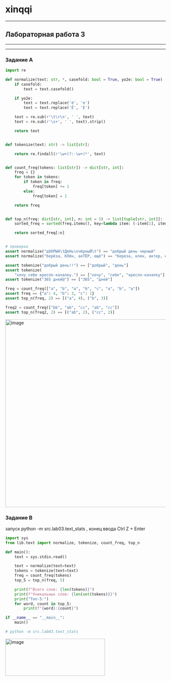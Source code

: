# xinqqi
-----
## Лабораторная работа 3
-----
-----
### Задание A
``` python
import re

def normalize(text: str, *, casefold: bool = True, yo2e: bool = True) -> str:
    if casefold:
        text = text.casefold()

    if yo2e:
        text = text.replace('ё', 'е')
        text = text.replace('Ё', 'Е')

    text = re.sub(r'\t\r\n', ' ', text)
    text = re.sub(r'\s+', ' ', text).strip()

    return text


def tokenize(text: str) -> list[str]:

    return re.findall(r'\w+(?:-\w+)*', text)


def count_freq(tokens: list[str]) -> dict[str, int]:
    freq = {}
    for token in tokens:
        if token in freq:
            freq[token] += 1
        else:
            freq[token] = 1

    return freq


def top_n(freq: dict[str, int], n: int = 5) -> list[tuple[str, int]]:
    sorted_freq = sorted(freq.items(), key=lambda item: (-item[1], item[0]))

    return sorted_freq[:n]


# проверка
assert normalize("дОбРЫй\tДеНь\nчёрныЙ\t") == "добрый день черный"
assert normalize("берёза, КЛён, акТЁР, ещё") == "береза, клен, актер, еще"

assert tokenize("добрый день!!") == ["добрый", "день"]
assert tokenize(
    "хочу себе кресло-качалку.") == ["хочу", "себе", "кресло-качалку"]
assert tokenize("365 дней@") == ["365", "дней"]

freq = count_freq(["a", "b", "a", "b", "c", "a", "b", "a"])
assert freq == {"a": 4, "b": 3, "c": 1}
assert top_n(freq, 2) == [("a", 4), ("b", 3)]

freq2 = count_freq(["bb", "ab", "cc", "ab", "cc"])
assert top_n(freq2, 2) == [("ab", 2), ("cc", 2)]
```
<img width="875" height="588" alt="image" src="https://github.com/user-attachments/assets/4a85974b-69da-4b1b-8066-39a7bfc34aab" />

### Задание B
запуск python -m src.lab03.text_stats ,
конец ввода Ctrl Z + Enter
``` python
import sys
from lib.text import normalize, tokenize, count_freq, top_n

def main():
    text = sys.stdin.read()

    text = normalize(text=text)
    tokens = tokenize(text=text)
    freq = count_freq(tokens)
    top_5 = top_n(freq, 5)

    print(f"Всего слов: {len(tokens)}")
    print(f"Уникальных слов: {len(set(tokens))}")
    print("Топ-5:")
    for word, count in top_5:
        print(f"{word}:{count}")

if __name__ == "__main__":
    main()

# python -m src.lab03.text_stats
```
<img width="313" height="116" alt="image" src="https://github.com/user-attachments/assets/8c75bc2b-2878-405f-b5fe-f1c37eb76662" />
